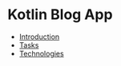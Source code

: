 # Kotlin Blog App

* [Introduction](/docs/Introduction.md)
* [Tasks](/docs/Tasks.md)
* [Technologies](/docs/Technologies.md)
